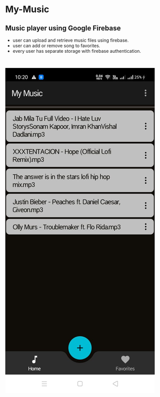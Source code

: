 # My-Music
## Music player using Google Firebase
- user can upload and retrieve music files using firebase.
- user can add or remove song to favorites.
- every user has separate storage with firebase authentication.

<br/>

![](screenshots/MyMusic.jpeg)
